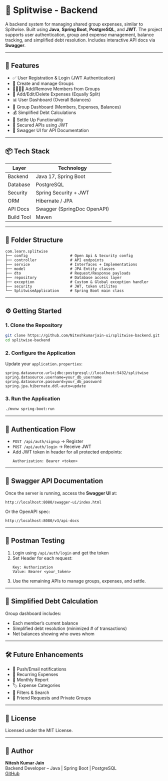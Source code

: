 # 🧾 Splitwise - Backend

A backend system for managing shared group expenses, similar to Splitwise. Built using **Java**, **Spring Boot**, **PostgreSQL**, and **JWT**. The project supports user authentication, group and expense management, balance tracking, and simplified debt resolution. Includes interactive API docs via **Swagger**.

---

## 🚀 Features

- ✅ User Registration & Login (JWT Authentication)
- 👥 Create and manage Groups
- 👨‍👩‍👧‍👦 Add/Remove Members from Groups
- 💸 Add/Edit/Delete Expenses (Equally Split)
- 📊 User Dashboard (Overall Balances)
- 📂 Group Dashboard (Members, Expenses, Balances)
- 💰 Simplified Debt Calculations
- 🤝 Settle Up Functionality
- 🔐 Secured APIs using JWT
- 📘 Swagger UI for API Documentation

---

## 📦 Tech Stack

| Layer     | Technology           |
|----------|----------------------|
| Backend   | Java 17, Spring Boot |
| Database  | PostgreSQL           |
| Security  | Spring Security + JWT |
| ORM       | Hibernate / JPA      |
| API Docs  | Swagger (SpringDoc OpenAPI) |
| Build Tool| Maven                |

---

## 📁 Folder Structure

```
com.learn.splitwise
├── config                   # Open Api & Security config
├── controller               # API endpoints
├── service                  # Interfaces + Implementations
├── model                    # JPA Entity classes
├── dto                      # Request/Response payloads
├── repository               # Database access layer
├── exception                # Custom & Global exception handler
├── security                 # JWT, token utilites
└── SplitwiseApplication     # Spring Boot main class

```

---

## ⚙️ Getting Started

### 1. Clone the Repository

```bash
git clone https://github.com/Niteshkumarjain-ui/splitwise-backend.git
cd splitwise-backend
```

### 2. Configure the Application

Update your `application.properties`:

```properties
spring.datasource.url=jdbc:postgresql://localhost:5432/splitwise
spring.datasource.username=your_db_username
spring.datasource.password=your_db_password
spring.jpa.hibernate.ddl-auto=update
```

### 3. Run the Application

```bash
./mvnw spring-boot:run
```

---

## 🔐 Authentication Flow

- `POST /api/auth/signup` → Register
- `POST /api/auth/login` → Receive JWT
- Add JWT token in header for all protected endpoints:
  ```
  Authorization: Bearer <token>
  ```

---

## 📘 Swagger API Documentation

Once the server is running, access the **Swagger UI** at:

```
http://localhost:8080/swagger-ui/index.html
```

Or the OpenAPI spec:

```
http://localhost:8080/v3/api-docs
```

---

## 🧪 Postman Testing

1. Login using `/api/auth/login` and get the token
2. Set Header for each request:
   ```
   Key: Authorization
   Value: Bearer <your_token>
   ```
3. Use the remaining APIs to manage groups, expenses, and settle.

---

## 🧮 Simplified Debt Calculation

Group dashboard includes:
- Each member’s current balance
- Simplified debt resolution (minimized # of transactions)
- Net balances showing who owes whom

---

## 🛠️ Future Enhancements

- 📲 Push/Email notifications
- 📆 Recurring Expenses
- 📅 Monthly Report
- 🏷️ Expense Categories
- 🔎 Filters & Search
- 👫 Friend Requests and Private Groups

---

## 📄 License

Licensed under the MIT License.

---

## 👤 Author

**Nitesh Kumar Jain**  
Backend Developer – Java | Spring Boot | PostgreSQL  
[GitHub](https://github.com/Niteshkumarjain-ui)
